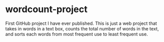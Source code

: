 # wordcount-project
First GitHub project I have ever published.
This is just a web project that takes in words in a text box, counts the total number of words in the text, and sorts each words from most frequent use to least frequent use.
